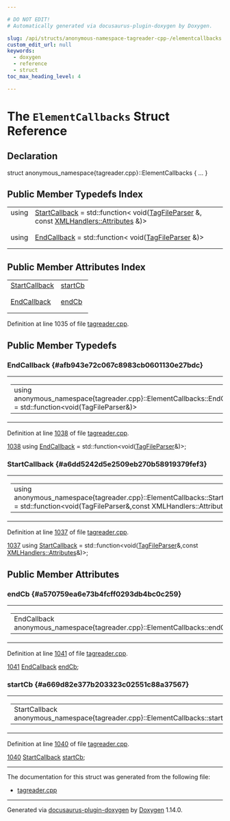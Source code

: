 ```yaml
---

# DO NOT EDIT!
# Automatically generated via docusaurus-plugin-doxygen by Doxygen.

slug: /api/structs/anonymous-namespace-tagreader-cpp-/elementcallbacks
custom_edit_url: null
keywords:
  - doxygen
  - reference
  - struct
toc_max_heading_level: 4

---
```


<div class="doxyPage">

# The `ElementCallbacks` Struct Reference



## Declaration

<div class="doxyDeclaration">
struct anonymous_namespace{tagreader.cpp}::ElementCallbacks { ... }
</div>

## Public Member Typedefs Index

<table class="doxyMembersIndex">

<tr class="doxyMemberIndexItem">
<td class="doxyMemberIndexItemType" align="left" valign="top">using</td>
<td class="doxyMemberIndexItemName" align="left" valign="top"><a href="#a6dd5242d5e2509eb270b58919379fef3">StartCallback</a> = std::function&lt; void(<a href="/web-doxygen/docs/api/classes/anonymous-namespace-tagreader-cpp-/tagfileparser">TagFileParser</a> &amp;, const <a href="/web-doxygen/docs/api/classes/xmlhandlers/#a15cedeea046e36465580e5654121387e">XMLHandlers::Attributes</a> &amp;)&gt;</td>
</tr>
<tr class="doxyMemberIndexDescription">
<td class="doxyMemberIndexDescriptionLeft"></td>
<td class="doxyMemberIndexDescriptionRight">
</td>
</tr>
<tr class="doxyMemberIndexSeparator">
<td class="doxyMemberIndexSeparator" colspan="2"></td>
</tr>

<tr class="doxyMemberIndexItem">
<td class="doxyMemberIndexItemType" align="left" valign="top">using</td>
<td class="doxyMemberIndexItemName" align="left" valign="top"><a href="#afb943e72c067c8983cb0601130e27bdc">EndCallback</a> = std::function&lt; void(<a href="/web-doxygen/docs/api/classes/anonymous-namespace-tagreader-cpp-/tagfileparser">TagFileParser</a> &amp;)&gt;</td>
</tr>
<tr class="doxyMemberIndexDescription">
<td class="doxyMemberIndexDescriptionLeft"></td>
<td class="doxyMemberIndexDescriptionRight">
</td>
</tr>
<tr class="doxyMemberIndexSeparator">
<td class="doxyMemberIndexSeparator" colspan="2"></td>
</tr>

</table>

## Public Member Attributes Index

<table class="doxyMembersIndex">

<tr class="doxyMemberIndexItem">
<td class="doxyMemberIndexItemType" align="left" valign="top"><a href="#a6dd5242d5e2509eb270b58919379fef3">StartCallback</a></td>
<td class="doxyMemberIndexItemName" align="left" valign="top"><a href="#a669d82e377b203323c02551c88a37567">startCb</a></td>
</tr>
<tr class="doxyMemberIndexDescription">
<td class="doxyMemberIndexDescriptionLeft"></td>
<td class="doxyMemberIndexDescriptionRight">
</td>
</tr>
<tr class="doxyMemberIndexSeparator">
<td class="doxyMemberIndexSeparator" colspan="2"></td>
</tr>

<tr class="doxyMemberIndexItem">
<td class="doxyMemberIndexItemType" align="left" valign="top"><a href="#afb943e72c067c8983cb0601130e27bdc">EndCallback</a></td>
<td class="doxyMemberIndexItemName" align="left" valign="top"><a href="#a570759ea6e73b4fcff0293db4bc0c259">endCb</a></td>
</tr>
<tr class="doxyMemberIndexDescription">
<td class="doxyMemberIndexDescriptionLeft"></td>
<td class="doxyMemberIndexDescriptionRight">
</td>
</tr>
<tr class="doxyMemberIndexSeparator">
<td class="doxyMemberIndexSeparator" colspan="2"></td>
</tr>

</table>


<p>Definition at line 1035 of file <a href="/web-doxygen/docs/api/files/src/tagreader-cpp">tagreader.cpp</a>.</p>

<div class="doxySectionDef">

## Public Member Typedefs

### EndCallback {#afb943e72c067c8983cb0601130e27bdc}

<div class="doxyMemberItem">
<div class="doxyMemberProto">
<table class="doxyMemberLabels">
<tr class="doxyMemberLabels">
<td class="doxyMemberLabelsLeft">
<table class="doxyMemberName">
<tr>
<td class="doxyMemberName">using anonymous_namespace{tagreader.cpp}::ElementCallbacks::EndCallback =  std::function&lt;void(TagFileParser&amp;)&gt;</td>
</tr>
</table>
</td>
</tr>
</table>
</div>
<div class="doxyMemberDoc">


<p>Definition at line <a href="/web-doxygen/docs/api/files/src/tagreader-cpp/#l01038">1038</a> of file <a href="/web-doxygen/docs/api/files/src/tagreader-cpp">tagreader.cpp</a>.</p>

<div class="doxyProgramListing">

<div class="doxyCodeLine"><span class="doxyLineNumber"><a href="#afb943e72c067c8983cb0601130e27bdc">1038</a></span><span class="doxyLineContent"><span class="doxyHighlight">  </span><span class="doxyHighlightKeyword">using </span><span class="doxyHighlight"><a href="#afb943e72c067c8983cb0601130e27bdc">EndCallback</a>   = std::function&lt;void(<a href="/web-doxygen/docs/api/classes/anonymous-namespace-tagreader-cpp-/tagfileparser">TagFileParser</a>&amp;)&gt;;</span></span></div>

</div>

</div>
</div>

### StartCallback {#a6dd5242d5e2509eb270b58919379fef3}

<div class="doxyMemberItem">
<div class="doxyMemberProto">
<table class="doxyMemberLabels">
<tr class="doxyMemberLabels">
<td class="doxyMemberLabelsLeft">
<table class="doxyMemberName">
<tr>
<td class="doxyMemberName">using anonymous_namespace{tagreader.cpp}::ElementCallbacks::StartCallback =  std::function&lt;void(TagFileParser&amp;,const XMLHandlers::Attributes&amp;)&gt;</td>
</tr>
</table>
</td>
</tr>
</table>
</div>
<div class="doxyMemberDoc">


<p>Definition at line <a href="/web-doxygen/docs/api/files/src/tagreader-cpp/#l01037">1037</a> of file <a href="/web-doxygen/docs/api/files/src/tagreader-cpp">tagreader.cpp</a>.</p>

<div class="doxyProgramListing">

<div class="doxyCodeLine"><span class="doxyLineNumber"><a href="#a6dd5242d5e2509eb270b58919379fef3">1037</a></span><span class="doxyLineContent"><span class="doxyHighlight">  </span><span class="doxyHighlightKeyword">using </span><span class="doxyHighlight"><a href="#a6dd5242d5e2509eb270b58919379fef3">StartCallback</a> = std::function&lt;void(<a href="/web-doxygen/docs/api/classes/anonymous-namespace-tagreader-cpp-/tagfileparser">TagFileParser</a>&amp;,</span><span class="doxyHighlightKeyword">const</span><span class="doxyHighlight"> <a href="/web-doxygen/docs/api/classes/xmlhandlers/#a15cedeea046e36465580e5654121387e">XMLHandlers::Attributes</a>&amp;)&gt;;</span></span></div>

</div>

</div>
</div>

</div>

<div class="doxySectionDef">

## Public Member Attributes

### endCb {#a570759ea6e73b4fcff0293db4bc0c259}

<div class="doxyMemberItem">
<div class="doxyMemberProto">
<table class="doxyMemberLabels">
<tr class="doxyMemberLabels">
<td class="doxyMemberLabelsLeft">
<table class="doxyMemberName">
<tr>
<td class="doxyMemberName">EndCallback anonymous_namespace{tagreader.cpp}::ElementCallbacks::endCb</td>
</tr>
</table>
</td>
</tr>
</table>
</div>
<div class="doxyMemberDoc">


<p>Definition at line <a href="/web-doxygen/docs/api/files/src/tagreader-cpp/#l01041">1041</a> of file <a href="/web-doxygen/docs/api/files/src/tagreader-cpp">tagreader.cpp</a>.</p>

<div class="doxyProgramListing">

<div class="doxyCodeLine"><span class="doxyLineNumber"><a href="#a570759ea6e73b4fcff0293db4bc0c259">1041</a></span><span class="doxyLineContent"><span class="doxyHighlight">  <a href="#afb943e72c067c8983cb0601130e27bdc">EndCallback</a>   <a href="#a570759ea6e73b4fcff0293db4bc0c259">endCb</a>;</span></span></div>

</div>

</div>
</div>

### startCb {#a669d82e377b203323c02551c88a37567}

<div class="doxyMemberItem">
<div class="doxyMemberProto">
<table class="doxyMemberLabels">
<tr class="doxyMemberLabels">
<td class="doxyMemberLabelsLeft">
<table class="doxyMemberName">
<tr>
<td class="doxyMemberName">StartCallback anonymous_namespace{tagreader.cpp}::ElementCallbacks::startCb</td>
</tr>
</table>
</td>
</tr>
</table>
</div>
<div class="doxyMemberDoc">


<p>Definition at line <a href="/web-doxygen/docs/api/files/src/tagreader-cpp/#l01040">1040</a> of file <a href="/web-doxygen/docs/api/files/src/tagreader-cpp">tagreader.cpp</a>.</p>

<div class="doxyProgramListing">

<div class="doxyCodeLine"><span class="doxyLineNumber"><a href="#a669d82e377b203323c02551c88a37567">1040</a></span><span class="doxyLineContent"><span class="doxyHighlight">  <a href="#a6dd5242d5e2509eb270b58919379fef3">StartCallback</a> <a href="#a669d82e377b203323c02551c88a37567">startCb</a>;</span></span></div>

</div>

</div>
</div>

</div>

<hr/>

<p>The documentation for this struct was generated from the following file:</p>

<ul>
<li><a href="/web-doxygen/docs/api/files/src/tagreader-cpp">tagreader.cpp</a></li>
</ul>

<hr/>

<p class="doxyGeneratedBy">Generated via <a href="https://github.com/xpack/docusaurus-plugin-doxygen">docusaurus-plugin-doxygen</a> by <a href="https://www.doxygen.nl">Doxygen</a> 1.14.0.</p>

</div>
